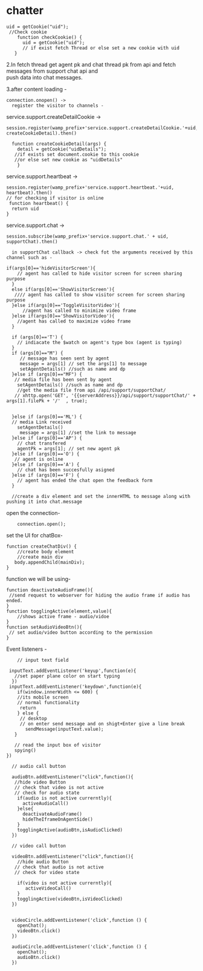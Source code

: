 # chatter

    uid = getCookie("uid");
     //Check cookie 
        function checkCookie() {
          uid = getCookie("uid");
          // if exist fetch Thread or else set a new cookie with uid
       }
   
2.In fetch thread get agent pk and chat thread pk from api and fetch messages from support chat api and </br>
push data into chat messages.

3.after content loading -

    connection.onopen() ->
      register the visitor to channels - 

service.support.createDetailCookie -> 

    session.register(wamp_prefix+'service.support.createDetailCookie.'+uid, createCookieDetail).then()
  
      function createCookieDetail(args) {
        detail = getCookie("uidDetails");
       //if exists set document.cookie to this cookie
       //or else set new cookie as "uidDetails"
        }
  
  
service.support.heartbeat ->

    session.register(wamp_prefix+'service.support.heartbeat.'+uid, heartbeat).then()
    // for checking if visitor is online
     function heartbeat() {
      return uid
    }

service.support.chat ->

    session.subscribe(wamp_prefix+'service.support.chat.' + uid, supportChat).then()
  
      in supportChat callback -> check fot the arguments received by this channel such as -
  
    if(args[0]=='hideVisitorScreen'){
        // agent has called to hide visitor screen for screen sharing purpose
      }
      else if(args[0]=='ShowVisitorScreen'){
       //// agent has called to show visitor screen for screen sharing purpose
      }else if(args[0]=='ToggleVisitorVideo'){
          //agent has called to minimize video frame
      }else if(args[0]=='ShowVisitorVideo'){
        //agent has called to maximize video frame
      }

      if (args[0]=='T') {
        // indiacate the $watch on agent's type box (agent is typing)
      }
      if (args[0]=="M") {
         // message has seen sent by agent
         message = args[1] // set the args[1] to message
         setAgentDetails() //such as name and dp
      }else if (args[0]=="MF") {
       // media file has been sent by agent
        setAgentDetails() //such as name and dp
        //get the media file from api /api/support/supportChat/ 
       // xhttp.open('GET', '{{serverAddress}}/api/support/supportChat/' + args[1].filePk + '/'  , true);
 

      }else if (args[0]=='ML') {
      // media Link received
        setAgentDetails()
         message = args[1] //set the link to message
      }else if (args[0]=='AP') {
        // chat transfered 
        agentPk = args[1]; // set new agent pk 
      }else if (args[0]=='O') {
       // agent is online
      }else if (args[0]=='A') {
        // chat has been succesfully asigned
      }else if (args[0]=='F') {
        // agent has ended the chat open the feedback form 
      }
      
      //create a div element and set the innerHTML to message along with pushing it into chat.message

open the connection-

        connection.open();
        
set the UI for chatBox- 

    function createChatDiv() {
        //create body element
        //create main div
       body.appendChild(mainDiv);
    }
function we will be using- 
    
    function deactivateAudioFrame(){
     //send request to webserver for hiding the audio frame if audio has ended.
    }
    function togglingActive(element,value){
        //shows active frame - audio/vidoe
    }
    function setAudioVideoBtn(){
     // set audio/video button according to the permission
    }

 Event listeners - 
 
        // input text field 
 
     inputText.addEventListener('keyup',function(e){
       //set paper plane color on start typing
      })
     inputText.addEventListener('keydown',function(e){
        if(window.innerWidth <= 600) {
        //its mobile screen
        // normal functionality
         return
        } else {
         // desktop
         // on enter send message and on shigt+Enter give a line break
           sendMessage(inputText.value);
       }

       // read the input box of visitor
       spying()
    })
      
      // audio call button

      audioBtn.addEventListener("click",function(){
       //hide video Button
       // check that video is not active
       // check for audio state
        if(audio is not active currerntly){
          activeAudioCall()
        }else{
          deactivateAudioFrame()
          hideTheIframeOnAgentSide()
        }
        togglingActive(audioBtn,isAudioClicked)
      })
      
      // video call button

      videoBtn.addEventListener("click",function(){
        //hide audio Button
       // check that audio is not active
       // check for video state
        
        if(video is not active currerntly){
           activeVideoCall()
        }
        togglingActive(videoBtn,isVideoClicked)
      })


      videoCircle.addEventListener('click',function () {
        openChat();
        videoBtn.click()
      })

      audioCircle.addEventListener('click',function () {
        openChat();
        audioBtn.click()
      })

 
        
